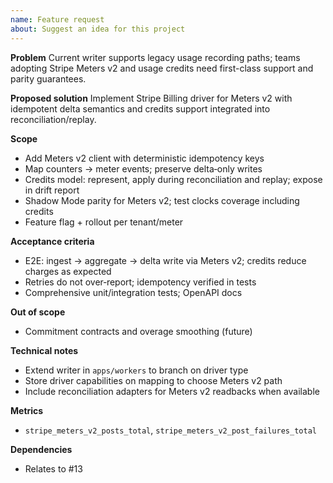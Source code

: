 ```yaml
---
name: Feature request
about: Suggest an idea for this project
---
```


**Problem**
Current writer supports legacy usage recording paths; teams adopting Stripe Meters v2 and usage credits need first-class support and parity guarantees.

**Proposed solution**
Implement Stripe Billing driver for Meters v2 with idempotent delta semantics and credits support integrated into reconciliation/replay.

**Scope**
- Add Meters v2 client with deterministic idempotency keys
- Map counters → meter events; preserve delta‑only writes
- Credits model: represent, apply during reconciliation and replay; expose in drift report
- Shadow Mode parity for Meters v2; test clocks coverage including credits
- Feature flag + rollout per tenant/meter

**Acceptance criteria**
- E2E: ingest → aggregate → delta write via Meters v2; credits reduce charges as expected
- Retries do not over‑report; idempotency verified in tests
- Comprehensive unit/integration tests; OpenAPI docs

**Out of scope**
- Commitment contracts and overage smoothing (future)

**Technical notes**
- Extend writer in `apps/workers` to branch on driver type
- Store driver capabilities on mapping to choose Meters v2 path
- Include reconciliation adapters for Meters v2 readbacks when available

**Metrics**
- `stripe_meters_v2_posts_total`, `stripe_meters_v2_post_failures_total`

**Dependencies**
- Relates to #13

